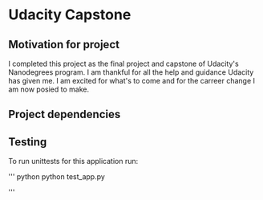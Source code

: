 # Udacity Capstone

## Motivation for project
I completed this project as the final project and capstone of Udacity's Nanodegrees program. I am thankful for all the help and guidance Udacity has given me. I am excited for what's to come and for the carreer change I am now posied to make.

## Project dependencies


## Testing
To run unittests for this application run:

''' python
python test_app.py

'''
